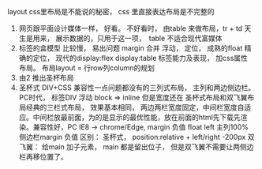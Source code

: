 layout
css里布局是不能说的秘密， css 里直接表达布局是不完整的
1. 网页跟平面设计媒体一样， 好看。
不好看时， 由table 来做布局，tr + td
天生是用来， 展示数据的，只用于这一项，　table 不适合现代富媒体
2. 标签的盒模型 比较慢， 易出问题 margin 合并
   浮动， 定位， 
   成熟的float 精确的定位， 现代的display:flex display:table
   标签能力及表现， 加css属性 布局。
   布局layout = 行row列column的规划
3. 由2 推出圣杯布局 
4. 圣杯式 DIV+CSS 
兼容性一点问题都没有的三列式布局， 主列和两边侧边栏。 PC时代， 标签DIV 
浮动 block  => inline 但是宽度还在
圣杯式布局和双飞翼布局经典的三栏式布局， 效果基本相同， 两边两栏宽度固定，中间栏宽度自适应。中间栏放最前面，为的是显示的最优性能，放在前面的html先下载先渲染。兼容性好，PC IE8  -> chrome/Edge, 
margin 负值 float left  主列100% 侧边栏margin 负值
区别： 圣杯式， position:relative + left/right -200px
双飞翼： 给main 加子元素， main  都是留出位子， 但是双飞翼不需要让两侧边栏再移位置了。
